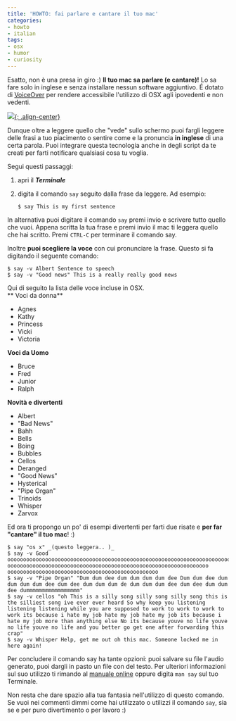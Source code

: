 ```yaml
---
title: 'HOWTO: fai parlare e cantare il tuo mac'
categories:
- howto
- italian
tags:
- osx
- humor
- curiosity
---
```

Esatto, non è una presa in giro :) **Il tuo mac sa parlare (e cantare)!** Lo
sa fare solo in inglese e senza installare nessun software aggiuntivo. É
dotato di [VoiceOver](http://www.apple.com/accessibility/voiceover/) per
rendere accessibile l'utilizzo di OSX agli ipovedenti e non vedenti.

[![]({{site.url}}/images/voice_over.jpg){: .align-center}]({{site.url}}/images/voice_over.jpg)
  
Dunque oltre a leggere quello che "vede" sullo schermo puoi fargli leggere
delle frasi a tuo piacimento o sentire come e la pronuncia **in inglese** di
una certa parola. Puoi integrare questa tecnologia anche in degli script da te
creati per farti notificare qualsiasi cosa tu voglia.

Segui questi passaggi:

  1. apri il **_Terminale_**
  2. digita il comando `say` seguito dalla frase da leggere. Ad esempio:

     ```
     $ say This is my first sentence
     ```

In alternativa puoi digitare il comando `say` premi invio e scrivere tutto
quello che vuoi. Appena scritta la tua frase e premi invio il mac ti leggera
quello che hai scritto. Premi `CTRL-C` per terminare il comando say.

Inoltre **puoi scegliere la voce** con cui pronunciare la frase. Questo si fa
digitando il seguente comando:

```
$ say -v Albert Sentence to speech  
$ say -v "Good news" This is a really really good news
```

Qui di seguito la lista delle voce incluse in OSX.  
** Voci da donna**

  * Agnes
  * Kathy
  * Princess
  * Vicki
  * Victoria
    
**Voci da Uomo**

  * Bruce
  * Fred
  * Junior
  * Ralph
  
**Novità e divertenti**

  * Albert
  * "Bad News"
  * Bahh
  * Bells
  * Boing
  * Bubbles
  * Cellos
  * Deranged
  * "Good News"
  * Hysterical
  * "Pipe Organ"
  * Trinoids
  * Whisper
  * Zarvox
  
Ed ora ti propongo un po' di esempi divertenti per farti due risate e **per
far "cantare" il tuo mac**! :)

```
$ say "os x" _(questo leggera.. )_  
$ say -v Good oooooooooooooooooooooooooooooooooooooooooooooooooooooooooooooooooooooooo oooooooooooooooooooooooooooooooooooooooooooooooooooooooooooooooo oooooooooooooooooooooooooooooooooooooooooooooooo  
$ say -v "Pipe Organ" "Dum dum dee dum dum dum dum dee Dum dum dee dum dum dum dum dee dum dee dum dum dum de dum dum dum dee dum dee dum dum dee dummmmmmmmmmmmmmmmm"  
$ say -v cellos "oh This is a silly song silly song silly song this is the silliest song ive ever ever heard So why keep you listening listening listening while you are supposed to work to work to work to work its because i hate my job hate my job hate my job its because i hate my job more than anything else No its because youve no life youve no life youve no life and you better go get one after forwarding this crap"  
$ say -v Whisper Help, get me out oh this mac. Someone locked me in here again!
```
  
Per concludere il comando say ha tante opzioni: puoi salvare su file l'audio
generato, puoi dargli in pasto un file con del testo. Per ulteriori
informazioni sul suo utilizzo ti rimando al [manuale
online](http://developer.apple.com/mac/library/documentation/Darwin/Reference/ManPages/man1/say.1.html)
oppure digita `man say` sul tuo Terminale.

Non resta che dare spazio alla tua fantasia nell'utilizzo di questo comando.
Se vuoi nei commenti dimmi come hai utilizzato o utilizzi il comando `say`,
sia se e per puro divertimento o per lavoro :)
